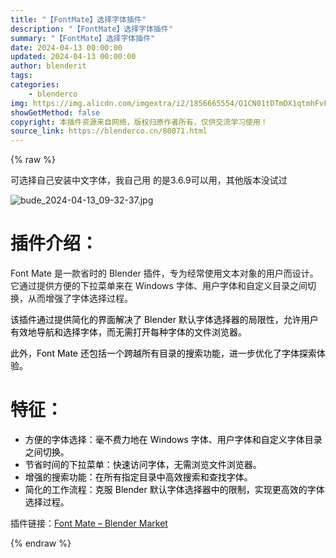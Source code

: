```yaml
---
title: "【FontMate】选择字体插件"
description: "【FontMate】选择字体插件"
summary: "【FontMate】选择字体插件"
date: 2024-04-13 00:00:00
updated: 2024-04-13 00:00:00
author: blenderit
tags: 
categories:
    - blenderco
img: https://img.alicdn.com/imgextra/i2/1856665554/O1CN01tDTmDX1qtmhFvFwyL_!!1856665554.jpg
showGetMethod: false
copyright: 本插件资源来自网络，版权归原作者所有，仅供交流学习使用！
source_link: https://blenderco.cn/80071.html
---
```


{% raw %}
<p>可选择自己安装中文字体，我自己用 的是3.6.9可以用，其他版本没试过</p><p><img src="https://img.alicdn.com/imgextra/i2/1856665554/O1CN01tDTmDX1qtmhFvFwyL_!!1856665554.jpg" alt="bude_2024-04-13_09-32-37.jpg"></p><h1>插件介绍：</h1><p>Font Mate 是一款省时的 Blender 插件，专为经常使用文本对象的用户而设计。它通过提供方便的下拉菜单来在 Windows 字体、用户字体和自定义目录之间切换，从而增强了字体选择过程。</p><p><span style="color: #000000;">该插件通过提供简化的界面解决了 Blender 默认字体选择器的局限性，允许用户有效地导航和选择字体，而无需打开每种字体的文件浏览器。</span></p><p><span style="color: #000000;">此外，Font Mate 还包括一个跨越所有目录的搜索功能，进一步优化了字体探索体验。</span></p><h1>特征：</h1><ul>
<li><span style="color: #000000;">方便的字体选择：毫不费力地在 Windows 字体、用户字体和自定义字体目录之间切换。</span></li>
<li><span style="color: #000000;">节省时间的下拉菜单：快速访问字体，无需浏览文件浏览器。</span></li>
<li><span style="color: #000000;">增强的搜索功能：在所有指定目录中高效搜索和查找字体。</span></li>
<li><span style="color: #000000;">简化的工作流程：克服 Blender 默认字体选择器中的限制，实现更高效的字体选择过程。</span></li>
</ul><p>插件链接：<a href="https://blendermarket.com/products/font-mate">Font Mate – Blender Market</a></p>
<div style="display: none">blenderco</div>
{% endraw %}